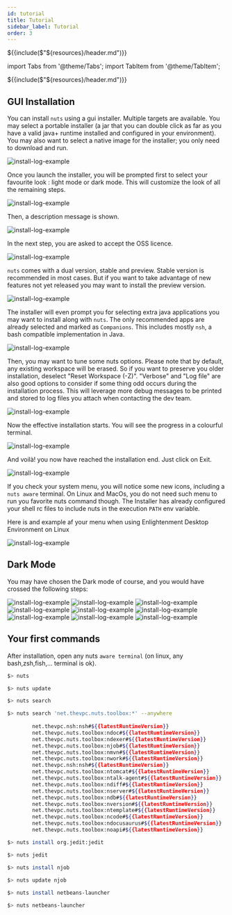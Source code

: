 ```yaml
---
id: tutorial
title: Tutorial
sidebar_label: Tutorial
order: 3
---
```


${{include($"${resources}/header.md")}}

import Tabs from '@theme/Tabs';
import TabItem from '@theme/TabItem';

${{include($"${resources}/header.md")}}
## GUI Installation
You can install `nuts` using a gui installer. Multiple targets are available.
You may select a portable installer (a jar that you can double click as far as you have a valid java+ runtime installed and configured in your environment).
You may also want to select a native image for the installer; you only need to download and run.

![install-log-example](../../static/img/installer/00.png)

Once you launch the installer, you will be prompted first to select your favourite look : light mode or dark mode. This will customize the look of all the remaining steps.

![install-log-example](../../static/img/installer/01-li.png)

Then, a description message is shown.

![install-log-example](../../static/img/installer/02-li.png)

In the next step, you are asked to accept the OSS licence.

![install-log-example](../../static/img/installer/03-li.png)

`nuts` comes with a dual version, stable and preview. Stable version is recommended in most cases. But if you want to take advantage of new features not yet released you may want to install the preview version.

![install-log-example](../../static/img/installer/04-li.png)

The installer will even prompt you for selecting extra java applications you may want to install along with `nuts`. The only recommended apps are already selected and marked as `Companions`. This includes mostly `nsh`, a bash compatible implementation in Java.

![install-log-example](../../static/img/installer/05-li.png)

Then, you may want to tune some nuts options. Please note that by default, any existing workspace will be erased. So if you want to preserve you older installation, deselect "Reset Workspace (-Z)".
"Verbose" and "Log file" are also good options to consider if some thing odd occurs during the installation process. This will leverage more debug messages to be printed and stored to log files you attach when contacting the dev team.

![install-log-example](../../static/img/installer/06-li.png)

Now the effective installation starts. You will see the progress in a colourful terminal.

![install-log-example](../../static/img/installer/07-li.png)

And voilà! you now have reached the installation end. Just click on Exit.

![install-log-example](../../static/img/installer/08-li.png)

If you check your system menu, you will notice some new icons, including a `nuts aware` terminal. On Linux and MacOs, you do not need such menu to run you favorite nuts command though. The Installer has already configured your shell rc files to include nuts in the execution `PATH` env variable.

Here is and example af your menu when using Enlightenment Desktop Environment on Linux

![install-log-example](../../static/img/installer/00-menu-e17.png)

## Dark Mode

You may have chosen the Dark mode of course, and you would have crossed the following steps:

![install-log-example](../../static/img/installer/01-b.png)
![install-log-example](../../static/img/installer/02-b.png)
![install-log-example](../../static/img/installer/03-b.png)
![install-log-example](../../static/img/installer/04-b.png)
![install-log-example](../../static/img/installer/05-b.png)
![install-log-example](../../static/img/installer/06-b.png)
![install-log-example](../../static/img/installer/07-b.png)
![install-log-example](../../static/img/installer/08-b.png)
![install-log-example](../../static/img/installer/08-b.png)

## Your first commands
After installation, open any nuts `aware terminal` (on linux, any bash,zsh,fish,... terminal is ok).

```bash
$> nuts

$> nuts update

$> nuts search

$> nuts search 'net.thevpc.nuts.toolbox:*' --anywhere
 
        net.thevpc.nsh:nsh#${{latestRuntimeVersion}}
        net.thevpc.nuts.toolbox:ndoc#${{latestRuntimeVersion}}
        net.thevpc.nuts.toolbox:ndexer#${{latestRuntimeVersion}}
        net.thevpc.nuts.toolbox:njob#${{latestRuntimeVersion}}
        net.thevpc.nuts.toolbox:nmvn#${{latestRuntimeVersion}}
        net.thevpc.nuts.toolbox:nwork#${{latestRuntimeVersion}}
        net.thevpc.nsh:nsh#${{latestRuntimeVersion}}
        net.thevpc.nuts.toolbox:ntomcat#${{latestRuntimeVersion}}
        net.thevpc.nuts.toolbox:ntalk-agent#${{latestRuntimeVersion}}
        net.thevpc.nuts.toolbox:ndiff#${{latestRuntimeVersion}}
        net.thevpc.nuts.toolbox:nserver#${{latestRuntimeVersion}}
        net.thevpc.nuts.toolbox:ndb#${{latestRuntimeVersion}}
        net.thevpc.nuts.toolbox:nversion#${{latestRuntimeVersion}}
        net.thevpc.nuts.toolbox:ntemplate#${{latestRuntimeVersion}}
        net.thevpc.nuts.toolbox:ncode#${{latestRuntimeVersion}}
        net.thevpc.nuts.toolbox:ndocusaurus#${{latestRuntimeVersion}}
        net.thevpc.nuts.toolbox:noapi#${{latestRuntimeVersion}}

$> nuts install org.jedit:jedit

$> nuts jedit

$> nuts install njob

$> nuts update njob
 
$> nuts install netbeans-launcher

$> nuts netbeans-launcher
 


```


